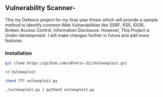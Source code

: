## Vulnerability Scanner-
This my Defence project for my final year thesis which will provide a sample method to identify common Web Vulnerabilities like SSRF, XSS, IDOR, Broken Access Control, Information Disclosure. However, This Project is Under-development. I will make changes further in future and add more features.

### Installation
```bash
git clone https://github.com/s0l4ris-211/Vulnexploit.git

cd Vulnexploit

chmod 777 vulnexploit.py

./vulnexploit.py | python3 vulnexploit.py
```


